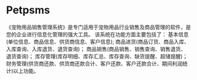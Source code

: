 # Petpsms
 《宠物用品销售管理系统》是专门适用于宠物用品行业销售及商品管理的软件，是您的企业进行信息化管理的强大工具。     该系统在功能方面主要包括了：     基本信息(单位信息、商品信息、供货商信息、客户信息);     商品进货(商品订货、商品入库、入库查询、入库退货、退货查询)；     商品销售(商品销售、销售查询、销售退货、退货查询)；     库存管理(库存明细、库存汇总、库存查询、缺货提醒、超储提醒)；     财务管理(供货商还款、供货商还款合计、客户还款、客户还款合计、期间利润统计)以上功能。
